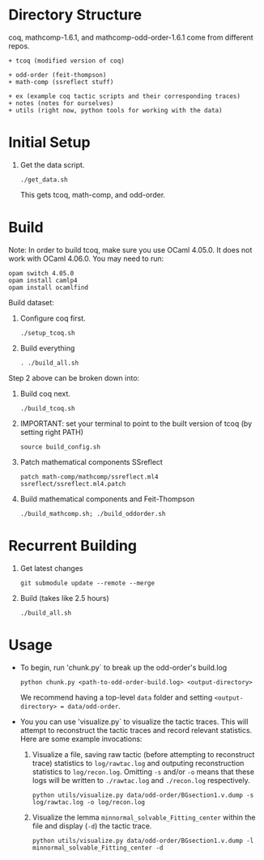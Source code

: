 # Directory Structure

coq, mathcomp-1.6.1, and mathcomp-odd-order-1.6.1 come from different repos.

```
+ tcoq (modified version of coq)

+ odd-order (feit-thompson)
+ math-comp (ssreflect stuff)

+ ex (example coq tactic scripts and their corresponding traces) 
+ notes (notes for ourselves)
+ utils (right now, python tools for working with the data)
```


# Initial Setup

1. Get the data script.
   ```
   ./get_data.sh
   ```
   This gets tcoq, math-comp, and odd-order.


# Build

Note: In order to build tcoq, make sure you use OCaml 4.05.0. It does not work with OCaml 4.06.0. You may need to run:

   ```
   opam switch 4.05.0
   opam install camlp4
   opam install ocamlfind
   ```

Build dataset:
1. Configure coq first.
   ```
   ./setup_tcoq.sh
   ```
2. Build everything
   ```
   . ./build_all.sh
   ```

Step 2 above can be broken down into:
1. Build coq next.
   ```
   ./build_tcoq.sh
   ```
2. IMPORTANT: set your terminal to point to the built version of tcoq (by setting right PATH)
   ```
   source build_config.sh
   ```
3. Patch mathematical components SSreflect
   ```
   patch math-comp/mathcomp/ssreflect.ml4 ssreflect/ssreflect.ml4.patch
   ```
4. Build mathematical components and Feit-Thompson
   ```
   ./build_mathcomp.sh; ./build_oddorder.sh
   ```



# Recurrent Building

1. Get latest changes
   ```
   git submodule update --remote --merge
   ```
2. Build (takes like 2.5 hours)
   ```
   ./build_all.sh
   ```


# Usage

* To begin, run 'chunk.py` to break up the odd-order's build.log
   ```
   python chunk.py <path-to-odd-order-build.log> <output-directory>
   ```
   We recommend having a top-level `data` folder and setting `<output-directory> = data/odd-order`.

* You you can use 'visualize.py` to visualize the tactic traces. This will attempt to reconstruct the tactic traces and record relevant statistics. Here are some example invocations:
   1. Visualize a file, saving raw tactic (before attempting to reconstruct trace) statistics to `log/rawtac.log` and outputing reconstruction statistics to `log/recon.log`. Omitting `-s` and/or `-o` means that these logs will be written to `./rawtac.log` and `./recon.log` respectively.
      ```
      python utils/visualize.py data/odd-order/BGsection1.v.dump -s log/rawtac.log -o log/recon.log
      ```
   2. Visualize the lemma `minnormal_solvable_Fitting_center` within the file and display (`-d`) the tactic trace.
      ```
      python utils/visualize.py data/odd-order/BGsection1.v.dump -l minnormal_solvable_Fitting_center -d
      ``` 
